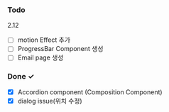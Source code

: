 ### Todo

2.12

- [ ] motion Effect 추가
- [ ] ProgressBar Component 생성
- [ ] Email page 생성

### Done ✓

- [x] Accordion component (Composition Component)
- [x] dialog issue(위치 수정)
